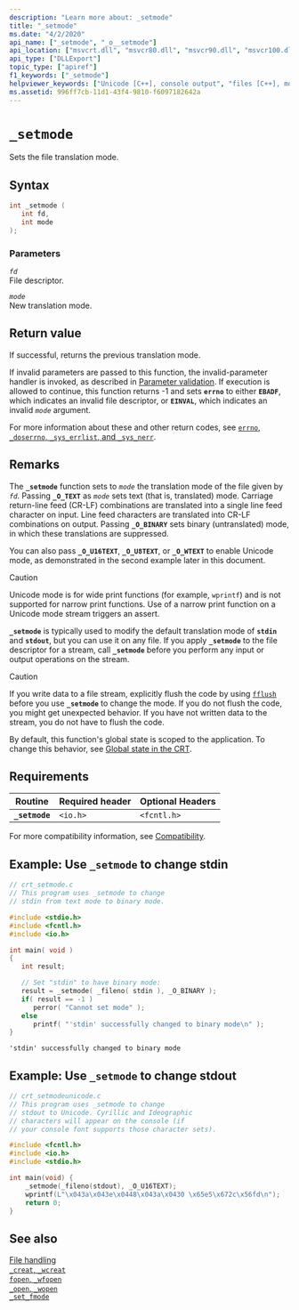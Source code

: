 ```yaml
---
description: "Learn more about: _setmode"
title: "_setmode"
ms.date: "4/2/2020"
api_name: ["_setmode", "_o__setmode"]
api_location: ["msvcrt.dll", "msvcr80.dll", "msvcr90.dll", "msvcr100.dll", "msvcr100_clr0400.dll", "msvcr110.dll", "msvcr110_clr0400.dll", "msvcr120.dll", "msvcr120_clr0400.dll", "ucrtbase.dll", "api-ms-win-crt-stdio-l1-1-0.dll", "api-ms-win-crt-private-l1-1-0.dll"]
api_type: ["DLLExport"]
topic_type: ["apiref"]
f1_keywords: ["_setmode"]
helpviewer_keywords: ["Unicode [C++], console output", "files [C++], modes", "_setmode function", "file translation [C++], setting mode", "files [C++], translation", "setmode function"]
ms.assetid: 996ff7cb-11d1-43f4-9810-f6097182642a
---
```

# `_setmode`

Sets the file translation mode.

## Syntax

```C
int _setmode (
   int fd,
   int mode
);
```

### Parameters

*`fd`*<br/>
File descriptor.

*`mode`*<br/>
New translation mode.

## Return value

If successful, returns the previous translation mode.

If invalid parameters are passed to this function, the invalid-parameter handler is invoked, as described in [Parameter validation](../parameter-validation.md). If execution is allowed to continue, this function returns -1 and sets **`errno`** to either **`EBADF`**, which indicates an invalid file descriptor, or **`EINVAL`**, which indicates an invalid *`mode`* argument.

For more information about these and other return codes, see [`errno`, `_doserrno`, `_sys_errlist`, and `_sys_nerr`](../errno-doserrno-sys-errlist-and-sys-nerr.md).

## Remarks

The **`_setmode`** function sets to *`mode`* the translation mode of the file given by *`fd`*. Passing **`_O_TEXT`** as *`mode`* sets text (that is, translated) mode. Carriage return-line feed (CR-LF) combinations are translated into a single line feed character on input. Line feed characters are translated into CR-LF combinations on output. Passing **`_O_BINARY`** sets binary (untranslated) mode, in which these translations are suppressed.

You can also pass **`_O_U16TEXT`**, **`_O_U8TEXT`**, or **`_O_WTEXT`** to enable Unicode mode, as demonstrated in the second example later in this document.

> [!CAUTION]
> Unicode mode is for wide print functions (for example, `wprintf`) and is not supported for narrow print functions. Use of a narrow print function on a Unicode mode stream triggers an assert.

**`_setmode`** is typically used to modify the default translation mode of **`stdin`** and **`stdout`**, but you can use it on any file. If you apply **`_setmode`** to the file descriptor for a stream, call **`_setmode`** before you perform any input or output operations on the stream.

> [!CAUTION]
> If you write data to a file stream, explicitly flush the code by using [`fflush`](fflush.md) before you use **`_setmode`** to change the mode. If you do not flush the code, you might get unexpected behavior. If you have not written data to the stream, you do not have to flush the code.

By default, this function's global state is scoped to the application. To change this behavior, see [Global state in the CRT](../global-state.md).

## Requirements

|Routine|Required header|Optional Headers|
|-------------|---------------------|----------------------|
|**`_setmode`**|`<io.h>`|`<fcntl.h>`|

For more compatibility information, see [Compatibility](../compatibility.md).

## Example: Use `_setmode` to change stdin

```C
// crt_setmode.c
// This program uses _setmode to change
// stdin from text mode to binary mode.

#include <stdio.h>
#include <fcntl.h>
#include <io.h>

int main( void )
{
   int result;

   // Set "stdin" to have binary mode:
   result = _setmode( _fileno( stdin ), _O_BINARY );
   if( result == -1 )
      perror( "Cannot set mode" );
   else
      printf( "'stdin' successfully changed to binary mode\n" );
}
```

```Output
'stdin' successfully changed to binary mode
```

## Example: Use `_setmode` to change stdout

```C
// crt_setmodeunicode.c
// This program uses _setmode to change
// stdout to Unicode. Cyrillic and Ideographic
// characters will appear on the console (if
// your console font supports those character sets).

#include <fcntl.h>
#include <io.h>
#include <stdio.h>

int main(void) {
    _setmode(_fileno(stdout), _O_U16TEXT);
    wprintf(L"\x043a\x043e\x0448\x043a\x0430 \x65e5\x672c\x56fd\n");
    return 0;
}
```

## See also

[File handling](../file-handling.md)\
[`_creat`, `_wcreat`](creat-wcreat.md)\
[`fopen`, `_wfopen`](fopen-wfopen.md)\
[`_open`, `_wopen`](open-wopen.md)\
[`_set_fmode`](set-fmode.md)
